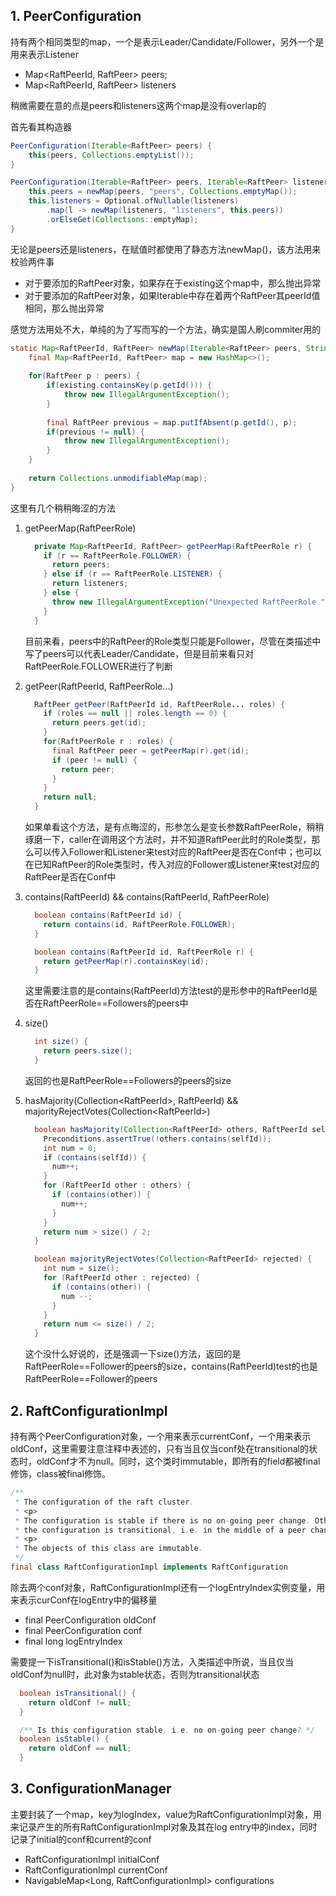 ## 1. PeerConfiguration

持有两个相同类型的map，一个是表示Leader/Candidate/Follower，另外一个是用来表示Listener

* Map<RaftPeerId, RaftPeer> peers;
* Map<RaftPeerId, RaftPeer> listeners

稍微需要在意的点是peers和listeners这两个map是没有overlap的

首先看其构造器

```java
PeerConfiguration(Iterable<RaftPeer> peers) {
    this(peers, Collections.emptyList());
}

PeerConfiguration(Iterable<RaftPeer> peers, Iterable<RaftPeer> listeners) {
    this.peers = newMap(peers, "peers", Collections.emptyMap());
    this.listeners = Optional.ofNullable(listeners)
        .map(l -> newMap(listeners, "listeners", this.peers))
        .orElseGet(Collections::emptyMap);
}
```

无论是peers还是listeners，在赋值时都使用了静态方法newMap()，该方法用来校验两件事

* 对于要添加的RaftPeer对象，如果存在于existing这个map中，那么抛出异常
* 对于要添加的RaftPeer对象，如果Iterable中存在着两个RaftPeer其peerId值相同，那么抛出异常

感觉方法用处不大，单纯的为了写而写的一个方法，确实是国人刷commiter用的

```java
static Map<RaftPeerId, RaftPeer> newMap(Iterable<RaftPeer> peers, String name, Map<RaftPeerId, RaftPeer existing) {
    final Map<RaftPeerId, RaftPeer> map = new HashMap<>();
    
    for(RaftPeer p : peers) {
        if(existing.containsKey(p.getId())) {
            throw new IllegalArgumentException();
        }
        
        final RaftPeer previous = map.putIfAbsent(p.getId(), p);
        if(previous != null) {
            throw new IllegalArgumentException();
        }
    }
    
    return Collections.unmodifiableMap(map);
}
```



这里有几个稍稍晦涩的方法

1. getPeerMap(RaftPeerRole)

   ```java
     private Map<RaftPeerId, RaftPeer> getPeerMap(RaftPeerRole r) {
       if (r == RaftPeerRole.FOLLOWER) {
         return peers;
       } else if (r == RaftPeerRole.LISTENER) {
         return listeners;
       } else {
         throw new IllegalArgumentException("Unexpected RaftPeerRole " + r);
       }
     }
   ```

   目前来看，peers中的RaftPeer的Role类型只能是Follower，尽管在类描述中写了peers可以代表Leader/Candidate，但是目前来看只对RaftPeerRole.FOLLOWER进行了判断

2. getPeer(RaftPeerId, RaftPeerRole...)

   ```java
     RaftPeer getPeer(RaftPeerId id, RaftPeerRole... roles) {
       if (roles == null || roles.length == 0) {
         return peers.get(id);
       }
       for(RaftPeerRole r : roles) {
         final RaftPeer peer = getPeerMap(r).get(id);
         if (peer != null) {
           return peer;
         }
       }
       return null;
     }
   ```

   如果单看这个方法，是有点晦涩的，形参怎么是变长参数RaftPeerRole，稍稍琢磨一下，caller在调用这个方法时，并不知道RaftPeer此时的Role类型，那么可以传入Follower和Listener来test对应的RaftPeer是否在Conf中；也可以在已知RaftPeer的Role类型时，传入对应的Follower或Listener来test对应的RaftPeer是否在Conf中

3. contains(RaftPeerId) && contains(RaftPeerId, RaftPeerRole)

   ```java
     boolean contains(RaftPeerId id) {
       return contains(id, RaftPeerRole.FOLLOWER);
     }
   
     boolean contains(RaftPeerId id, RaftPeerRole r) {
       return getPeerMap(r).containsKey(id);
     }
   ```

   这里需要注意的是contains(RaftPeerId)方法test的是形参中的RaftPeerId是否在RaftPeerRole==Followers的peers中

4. size()

   ```java
     int size() {
       return peers.size();
     }
   ```

   返回的也是RaftPeerRole==Followers的peers的size

5. hasMajority(Collection\<RaftPeerId>, RaftPeerId) && majorityRejectVotes(Collection\<RaftPeerId>)

   ```java
     boolean hasMajority(Collection<RaftPeerId> others, RaftPeerId selfId) {
       Preconditions.assertTrue(!others.contains(selfId));
       int num = 0;
       if (contains(selfId)) {
         num++;
       }
       for (RaftPeerId other : others) {
         if (contains(other)) {
           num++;
         }
       }
       return num > size() / 2;
     }
   
     boolean majorityRejectVotes(Collection<RaftPeerId> rejected) {
       int num = size();
       for (RaftPeerId other : rejected) {
         if (contains(other)) {
           num --;
         }
       }
       return num <= size() / 2;
     }
   ```

   这个没什么好说的，还是强调一下size()方法，返回的是RaftPeerRole==Follower的peers的size，contains(RaftPeerId)test的也是RaftPeerRole==Follower的peers

## 2. RaftConfigurationImpl

持有两个PeerConfiguration对象，一个用来表示currentConf，一个用来表示oldConf，这里需要注意注释中表述的，只有当且仅当conf处在transitional的状态时，oldConf才不为null。同时，这个类时immutable，即所有的field都被final修饰，class被final修饰。

```java
/**
 * The configuration of the raft cluster.
 * <p>
 * The configuration is stable if there is no on-going peer change. Otherwise,
 * the configuration is transitional, i.e. in the middle of a peer change.
 * <p>
 * The objects of this class are immutable.
 */
final class RaftConfigurationImpl implements RaftConfiguration
```

除去两个conf对象，RaftConfigurationImpl还有一个logEntryIndex实例变量，用来表示curConf在logEntry中的偏移量

* final PeerConfiguration oldConf
* final PeerConfiguration conf
* final long logEntryIndex

需要提一下isTransitional()和isStable()方法，入类描述中所说，当且仅当oldConf为null时，此对象为stable状态，否则为transitional状态

```java
  boolean isTransitional() {
    return oldConf != null;
  }

  /** Is this configuration stable, i.e. no on-going peer change? */
  boolean isStable() {
    return oldConf == null;
  }
```

## 3. ConfigurationManager

主要封装了一个map，key为logIndex，value为RaftConfigurationImpl对象，用来记录产生的所有RaftConfigurationImpl对象及其在log entry中的index，同时记录了initial的conf和current的conf

* RaftConfigurationImpl initialConf
* RaftConfigurationImpl currentConf
* NavigableMap<Long, RaftConfigurationImpl> configurations

